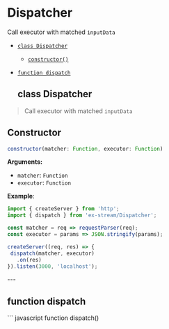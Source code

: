 # Dispatcher

Call executor with matched `inputData`


- [`class Dispatcher`](#class-dispatcher)
  - [`constructor()`](#dispatcher-constructor-constructor)


- [`function dispatch`](#function-dispatch)
<a id="class-dispatcher"></a><h2>class Dispatcher</h2>
> Call executor with matched `inputData`

<h2>Constructor</h2>

``` javascript
constructor(matcher: Function, executor: Function)
```
<a id="dispatcher-constructor-constructor"></a>

**Arguments:**

- `matcher`: `Function`
- `executor`: `Function`

**Example**:
  ``` javascript
  import { createServer } from 'http';
import { dispatch } from 'ex-stream/Dispatcher';

const matcher = req => requestParser(req);
const executor = params => JSON.stringify(params);

createServer((req, res) => {
   dispatch(matcher, executor)
     .on(res)
}).listen(3000, 'localhost');
  ```
---<a id="function-dispatch"></a><h2>function dispatch</h2>``` javascript
function dispatch()
```



